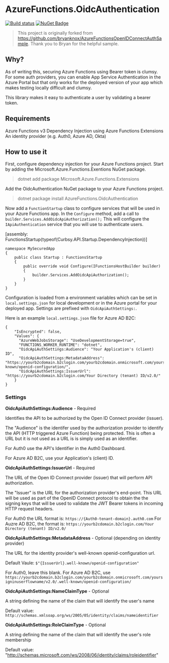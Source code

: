 # AzureFunctions.OidcAuthentication
[![Build status](https://github.com/AspNetMonsters/AzureFunctions.OidcAuthentication/workflows/Continuous%20Integration/badge.svg)](https://github.com/AspNetMonsters/AzureFunctions.OidcAuthentication/actions?query=workflow%3A%22Continuous+Integration%22) [![NuGet Badge](https://buildstats.info/nuget/AzureFunctions.OidcAuthentication)](https://www.nuget.org/packages/AzureFunctions.OidcAuthentication/)

> This project is originally forked from https://github.com/bryanknox/AzureFunctionsOpenIDConnectAuthSample. Thank you to Bryan for the helpful sample.

## Why?
As of writing this, securing Azure Functions using Bearer token is clumsy. For some auth providers, you can enable App Service Authentication in the Azure Portal but that only works for the deployed version of your app which makes testing locally difficult and clumsy.

This library makes it easy to authenticate a user by validating a bearer token.

## Requirements

Azure Functions v3 
Dependency Injection using Azure Functions Extensions 
An identity provider (e.g. Auth0, Azure AD, Okta)

## How to use it

First, configure dependency injection for your Azure Functions project. Start by adding the Microsoft.Azure.Functions.Exentions NuGet package.

> dotnet add package Microsoft.Azure.Functions.Extensions

Add the OidcAuthentication NuGet package to your Azure Functions project.

> dotnet package install AzureFunctions.OidcAuthentication

Now add a `FunctionStartup` class to configure services that will be used in your Azure Functions app. In the `Configure` method, add a call to `builder.Services.AddOidcApiAuthorization();` This will configure the `IApiAuthentication` service that you will use to authenticate users.

[assembly: FunctionsStartup(typeof(Curbsy.API.Startup.DependencyInjection))]

```
namespace MySecuredApp
{
    public class Startup : FunctionsStartup
    {
        public override void Configure(IFunctionsHostBuilder builder)
        {
            builder.Services.AddOidcApiAuthorization();
        }
    }
}
```

Configuration is loaded from a environment variables which can be set in `local.settings.json` for local development or in the Azure portal for your deployed app. Settings are prefixed with `OidcApiAuthSettings:`.

Here is an example `local.settings.json` file for Azure AD B2C:

```
{
    "IsEncrypted": false,
    "Values": {
      "AzureWebJobsStorage": "UseDevelopmentStorage=true",
      "FUNCTIONS_WORKER_RUNTIME": "dotnet",
      "OidcApiAuthSettings:Audience": "Your Application's (client) ID",
      "OidcApiAuthSettings:MetadataAddress": "https://yourb2cdomain.b2clogin.com/yourb2cdomain.onmicrosoft.com/yoursigninuserflowname/v2.0/.well-known/openid-configuration/",
      "OidcApiAuthSettings:IssuerUrl": "https://yourb2cdomain.b2clogin.com/Your Directory (tenant) ID/v2.0/"
    }
}
```

### Settings 

**OidcApiAuthSettings:Audience** - Required

Identifies the API to be authorized by the Open ID Connect provider (issuer).

The "Audience" is the identifer used by the authorization provider to identify the API (HTTP triggered Azure Function) being protected. This is often a URL but it is not used as a URL is is simply used as an identifier.

For Auth0 use the API's Identifier in the Auth0 Dashboard.

For Azure AD B2C, use your Application's (client) ID.

**OidcApiAuthSettings:IssuerUrl** - Required

The URL of the Open ID Connect provider (issuer) that will perform API authorization.

The "Issuer" is the URL for the authorization provider's end-point. This URL will be used as part of the OpenID Connect protocol to obtain the the signing keys that will be used to validate the JWT Bearer tokens in incoming HTTP request headers.

For Auth0 the URL format is:  `https://{Auth0-tenant-domain}.auth0.com`
For Auzre AD B2C, the format is: `https://yourb2cdomain.b2clogin.com/Your Directory (tenant) ID/v2.0/`

**OidcApiAuthSettings:MetadataAddress** - Optional (depending on identity provider)

The URL for the identity provider's well-known openid-configuration url.

Default Vaule: `$"{IssuerUrl}.well-known/openid-configuration"`

For Auth0, leave this blank.
For Azure AD B2C, use `https://yourb2cdomain.b2clogin.com/yourb2cdomain.onmicrosoft.com/yoursigninuserflowname/v2.0/.well-known/openid-configuration/`

**OidcApiAuthSettings:NameClaimType** - Optional

A string defining the name of the claim that will identify the user's name

Default value: `http://schemas.xmlsoap.org/ws/2005/05/identity/claims/nameidentifier`

**OidcApiAuthSettings:RoleClaimType** - Optional

A string defining the name of the claim that will identify the user's role membership

Default value: "http://schemas.microsoft.com/ws/2008/06/identity/claims/roleidentifier"



